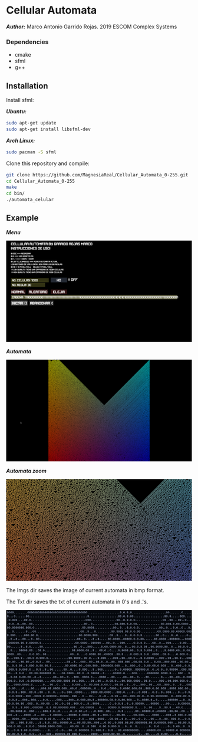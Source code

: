 # Cellular Automata
***Author:*** Marco Antonio Garrido Rojas. 2019 ESCOM Complex Systems


### Dependencies
- cmake
- sfml
- g++

## Installation

Install sfml:

***Ubuntu:***

```bash
sudo apt-get update
sudo apt-get install libsfml-dev
```
***Arch Linux:***

```bash
sudo pacman -S sfml

```
Clone this repository and compile:

```bash
git clone https://github.com/MagnesiaReal/Cellular_Automata_0-255.git
cd Cellular_Automata_0-255
make
cd bin/
./automata_celular

```

## Example

***Menu***

![menu](https://github.com/MagnesiaReal/Cellular_Automata_0-255/blob/main/images/menu.png)

***Automata***

![automata](https://github.com/MagnesiaReal/Cellular_Automata_0-255/blob/main/images/automata.png)

***Automata zoom***

![zoom](https://github.com/MagnesiaReal/Cellular_Automata_0-255/blob/main/images/zoom.png)

The Imgs dir saves the image of current automata in bmp format.

The Txt dir saves the txt of current automata in 0's and .'s.

![txt](https://github.com/MagnesiaReal/Cellular_Automata_0-255/blob/main/images/txt.png)
